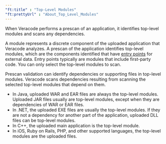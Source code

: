 ```yaml
---
"ft:title" : "Top-Level Modules"
"ft:prettyUrl" : "About_Top_Level_Modules"
---
```

When Veracode performs a prescan of an application, it identifies top-level modules and scans any dependencies.

A module represents a discrete component of the uploaded application that Veracode analyzes. A prescan of the application identifies top-level modules, which are the components identified that have [entry points](https://docs.veracode.com/r/errors_master) for external data. Entry points typically are modules that include first-party code. You can only select the top-level modules to scan.

Prescan validation can identify dependencies or supporting files in top-level modules. Veracode scans dependencies resulting from scanning the selected top-level modules that depend on them.

-   In Java, uploaded WAR and EAR files are always the top-level modules. Uploaded JAR files usually are top-level modules, except when they are dependencies of WAR or EAR files.
-   In .NET, the uploaded EXE files are usually the top-level modules. If they are not a dependency for another part of the application, uploaded DLL files can be top-level modules.
-   In C++, the uploaded main application is the top-level module.
-   In iOS, Ruby on Rails, PHP, and other supported languages, the top-level modules are the uploaded files.
